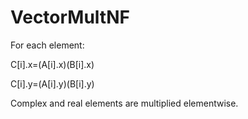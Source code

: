 # VectorMultNF

For each element:

C[i].x=(A[i].x)(B[i].x)

C[i].y=(A[i].y)(B[i].y)

Complex and real elements are multiplied elementwise. 
